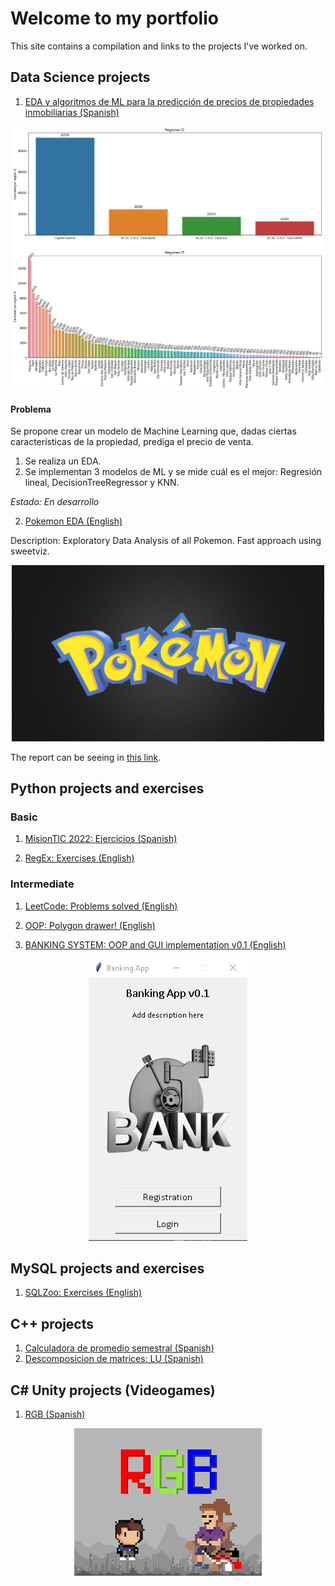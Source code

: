 # Welcome to my portfolio

This site contains a compilation and links to the projects I've worked on.


## Data Science projects
1. [EDA y algoritmos de ML para la predicción de precios de propiedades inmobiliarias (Spanish)](https://github.com/DiegoGuisasola/data-science/tree/main/properati/argentina)

  <p align="center">
    <img src="/images/cantidad_por_regiones.png" alt="drawing" width="500"/>
  </p>

  #### Problema
  Se propone crear un modelo de Machine Learning que, dadas ciertas características de la propiedad, prediga el precio de venta.

  1. Se realiza un EDA.
  2. Se implementan 3 modelos de ML y se mide cuál es el mejor: Regresión lineal, DecisionTreeRegressor y KNN.

  *Estado: En desarrollo*


2. [Pokemon EDA (English)](https://github.com/DiegoGuisasola/pokemon)

  Description: Exploratory Data Analysis of all Pokemon. Fast approach using sweetviz.

  <p align="center">
    <img src="/images/pokemon.jpeg" alt="drawing" width="500"/>
  </p>

  The report can be seeing in [this link](https://raw.githack.com/DiegoGuisasola/pokemon/main/analyze.html).

## Python projects and exercises

### Basic

1. [MisionTIC 2022: Ejercicios (Spanish)](https://github.com/DiegoGuisasola/python_practice_basic_1/tree/master/mintic)

2. [RegEx: Exercises (English)](https://github.com/DiegoGuisasola/python_practice_basic_1/tree/master/re)

### Intermediate

1. [LeetCode: Problems solved (English)](https://github.com/DiegoGuisasola/python_practice_basic_1/tree/master/leetcode)

2. [OOP: Polygon drawer! (English)](https://github.com/DiegoGuisasola/polygon-drawer)

3. [BANKING SYSTEM: OOP and GUI implementation v0.1 (English)](https://github.com/DiegoGuisasola/bank_app)

  <p align="center">
    <img src="/images/bank.png" alt="drawing"/>
  </p>

## MySQL projects and exercises

1. [SQLZoo: Exercises (English)](https://github.com/DiegoGuisasola/sql_practice)

## C++ projects

1. [Calculadora de promedio semestral (Spanish)](https://github.com/DiegoGuisasola/cpp_practice/tree/main/calculadora_promedio_semestral)
2. [Descomposicion de matrices: LU (Spanish)](https://github.com/DiegoGuisasola/cpp_practice/tree/main/matrix_decomposition)

## C# Unity projects (Videogames)

1. [RGB (Spanish)](https://nexocol.itch.io/rgb)

  <p align="center">
    <img src="/images/rgb.png" />
  </p>
